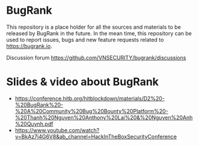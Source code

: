 # BugRank

This repository is a place holder for all the sources and materials to be released by BugRank in the future. In the mean time, this repository can be used to report issues, bugs and new feature requests related to https://bugrank.io. 

Discussion forum https://github.com/VNSECURITY/bugrank/discussions 

# Slides & video about BugRank 

* https://conference.hitb.org/hitblockdown/materials/D2%20-%20BugRank%20-%20A%20Community%20Bug%20Bounty%20Platform%20-%20Thanh%20Nguyen%20Anthony%20Lai%20&%20Nguyen%20Anh%20Quynh.pdf
* https://www.youtube.com/watch?v=BkAz7j4G6V8&ab_channel=HackInTheBoxSecurityConference

